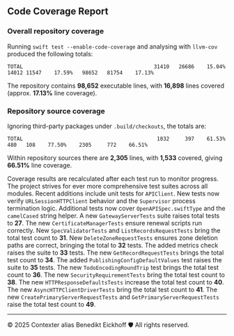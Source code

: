 ## Code Coverage Report

### Overall repository coverage

Running `swift test --enable-code-coverage` and analysing with `llvm-cov` produced the following totals:

```
TOTAL                                          31410   26686    15.04%   14012 11547    17.59%   98652   81754    17.13%
```

The repository contains **98,652** executable lines, with **16,898** lines covered (approx. **17.13%** line coverage).

### Repository source coverage

Ignoring third-party packages under `.build/checkouts`, the totals are:

```
TOTAL                                           1032     397    61.53%     480   108    77.50%    2305     772    66.51%
```

Within repository sources there are **2,305** lines, with **1,533** covered, giving **66.51%** line coverage.

Coverage results are recalculated after each test run to monitor progress. The project strives for ever more comprehensive test suites across all modules. Recent additions include unit tests for ``APIClient``. New tests now verify ``URLSessionHTTPClient`` behavior and the ``Supervisor`` process termination logic.
Additional tests now cover ``OpenAPISpec.swiftType`` and the ``camelCased`` string helper. A new ``GatewayServerTests`` suite raises total tests to **27**.
The new ``CertificateManagerTests`` ensure renewal scripts run correctly.
New ``SpecValidatorTests`` and ``ListRecordsRequestTests`` bring the total test count to **31**.
New ``DeleteZoneRequestTests`` ensures zone deletion paths are correct, bringing the total to **32** tests.
The added metrics check raises the suite to **33** tests.
The new ``GetRecordRequestTests`` brings the total test count to **34**.
The added ``PublishingConfigDefaultValues`` test raises the suite to **35** tests.
The new ``TodoEncodingRoundTrip`` test brings the total test count to **36**.
The new ``SecurityRequirementTests`` bring the total test count to **38**.
The new ``HTTPResponseDefaultsTests`` increase the total test count to **40**.
The new ``AsyncHTTPClientDriverTests`` bring the total test count to **41**.
The new ``CreatePrimaryServerRequestTests`` and ``GetPrimaryServerRequestTests`` raise the total test count to **49**.

---
© 2025 Contexter alias Benedikt Eickhoff 🛡️ All rights reserved.
